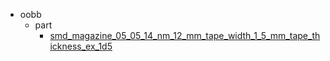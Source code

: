 * oobb
  * part
    * [smd_magazine_05_05_14_nm_12_mm_tape_width_1_5_mm_tape_thickness_ex_1d5](oobb/part/smd_magazine_05_05_14_nm_12_mm_tape_width_1_5_mm_tape_thickness_ex_1d5)
